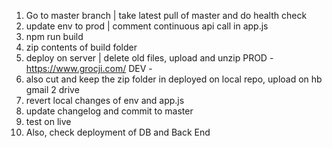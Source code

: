 1) Go to master branch | take latest pull of master and do health check
2) update env to prod | comment continuous api call in app.js
3) npm run build
4) zip contents of build folder
5) deploy on server | delete old files, upload and unzip
PROD - https://www.grocji.com/
DEV - 
6) also cut and keep the zip folder in deployed on local repo, upload on hb gmail 2 drive
7) revert local changes of env and app.js
8) update changelog and commit to master
9) test on live
10) Also, check deployment of DB and Back End
